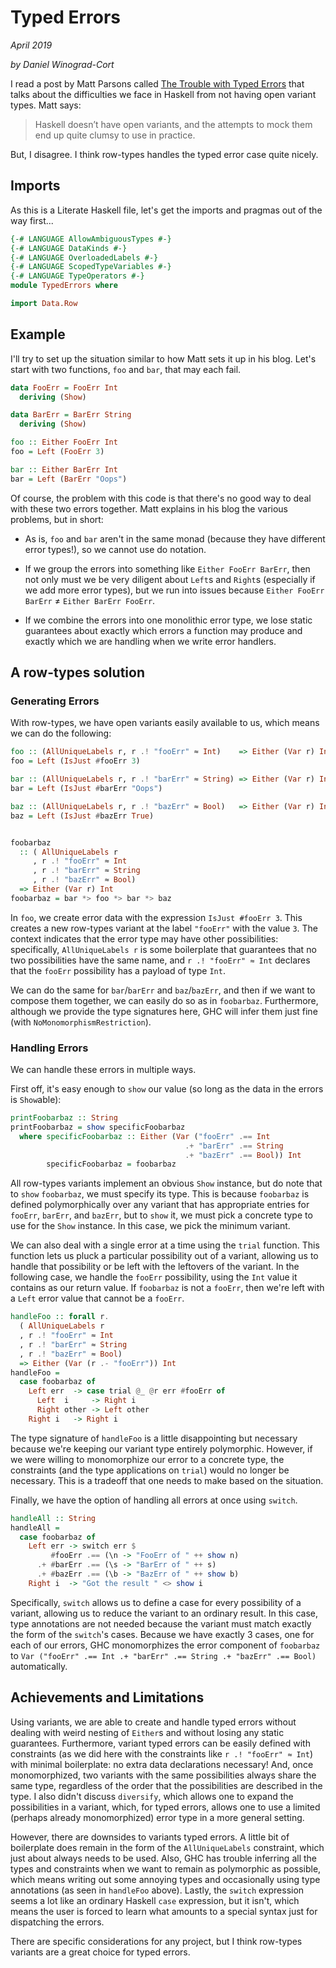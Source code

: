 # Typed Errors

_April 2019_

_by Daniel Winograd-Cort_


I read a post by Matt Parsons called
[The Trouble with Typed Errors](https://www.parsonsmatt.org/2018/11/03/trouble_with_typed_errors.html)
that talks about the difficulties we face in Haskell
from not having open variant types.  Matt says:

> Haskell doesn’t have open variants, and the attempts to mock them end up quite
> clumsy to use in practice.

But, I disagree.  I think row-types handles the typed error case quite nicely.

## Imports

As this is a Literate Haskell file, let's get the imports and pragmas out of the
way first...

```haskell
{-# LANGUAGE AllowAmbiguousTypes #-}
{-# LANGUAGE DataKinds #-}
{-# LANGUAGE OverloadedLabels #-}
{-# LANGUAGE ScopedTypeVariables #-}
{-# LANGUAGE TypeOperators #-}
module TypedErrors where

import Data.Row
```

## Example

I'll try to set up the situation similar to how Matt sets it up in his blog.
Let's start with two functions, `foo` and `bar`, that may each fail.

```haskell
data FooErr = FooErr Int
  deriving (Show)

data BarErr = BarErr String
  deriving (Show)

foo :: Either FooErr Int
foo = Left (FooErr 3)

bar :: Either BarErr Int
bar = Left (BarErr "Oops")
```

Of course, the problem with this code is that there's no good way to deal with
these two errors together.  Matt explains in his blog the various problems, but
in short:

- As is, `foo` and `bar` aren't in the same monad (because they have different
  error types!), so we cannot use do notation.

- If we group the errors into something like `Either FooErr BarErr`, then not
  only must we be very diligent about `Left`s and `Right`s (especially if we add
  more error types), but we run into issues because `Either FooErr BarErr` ≠
  `Either BarErr FooErr`.

- If we combine the errors into one monolithic error type, we lose static
  guarantees about exactly which errors a function may produce and exactly which
  we are handling when we write error handlers.

## A row-types solution

### Generating Errors

With row-types, we have open variants easily available to us, which means we can
do the following:

```haskell
foo :: (AllUniqueLabels r, r .! "fooErr" ≈ Int)    => Either (Var r) Int
foo = Left (IsJust #fooErr 3)

bar :: (AllUniqueLabels r, r .! "barErr" ≈ String) => Either (Var r) Int
bar = Left (IsJust #barErr "Oops")

baz :: (AllUniqueLabels r, r .! "bazErr" ≈ Bool)   => Either (Var r) Int
baz = Left (IsJust #bazErr True)


foobarbaz
  :: ( AllUniqueLabels r
     , r .! "fooErr" ≈ Int
     , r .! "barErr" ≈ String
     , r .! "bazErr" ≈ Bool)
  => Either (Var r) Int
foobarbaz = bar *> foo *> bar *> baz
```

In `foo`, we create error data with the expression `IsJust #fooErr 3`.  This
creates a new row-types variant at the label `"fooErr"` with the value `3`.
The context indicates that the error type may have other possibilities:
specifically, `AllUniqueLabels r` is some boilerplate that guarantees that no
two possibilities have the same name, and `r .! "fooErr" ≈ Int` declares that
the `fooErr` possibility has a payload of type `Int`.

We can do the same for `bar`/`barErr` and `baz`/`bazErr`, and then if we want to
compose them together, we can easily do so as in `foobarbaz`.
Furthermore, although we provide the type signatures here, GHC will infer them
just fine (with `NoMonomorphismRestriction`).

### Handling Errors
We can handle these errors in multiple ways.

First off, it's easy enough to `show` our value (so long as the data in the errors
is `Show`able):

```haskell
printFoobarbaz :: String
printFoobarbaz = show specificFoobarbaz
  where specificFoobarbaz :: Either (Var ("fooErr" .== Int
                                       .+ "barErr" .== String
                                       .+ "bazErr" .== Bool)) Int
        specificFoobarbaz = foobarbaz
```

All row-types variants implement an obvious `Show` instance, but do note that to `show`
`foobarbaz`, we must specify its type.  This is because `foobarbaz` is defined
polymorphically over any variant that has appropriate entries for `fooErr`, `barErr`,
and `bazErr`, but to `show` it, we must pick a concrete type to use for the `Show`
instance.  In this case, we pick the minimum variant.

We can also deal with a single error at a time using the `trial` function.  This
function lets us pluck a particular possibility out of a variant, allowing us
to handle that possibility or be left with the leftovers of the variant.  In the
following case, we handle the `fooErr` possibility, using the `Int` value it
contains as our return value.  If `foobarbaz` is not a `fooErr`, then we're left
with a `Left` error value that cannot be a `fooErr`.

```haskell
handleFoo :: forall r.
  ( AllUniqueLabels r
  , r .! "fooErr" ≈ Int
  , r .! "barErr" ≈ String
  , r .! "bazErr" ≈ Bool)
  => Either (Var (r .- "fooErr")) Int
handleFoo =
  case foobarbaz of
    Left err  -> case trial @_ @r err #fooErr of
      Left  i     -> Right i
      Right other -> Left other
    Right i   -> Right i
```

The type signature of `handleFoo` is a little disappointing but necessary because
we're keeping our variant type entirely polymorphic.  However, if we were willing
to monomorphize our error to a concrete type, the constraints (and the type
applications on `trial`) would no longer be necessary.  This is a tradeoff that
one needs to make based on the situation.

Finally, we have the option of handling all errors at once using `switch`.

```haskell
handleAll :: String
handleAll =
  case foobarbaz of
    Left err -> switch err $
         #fooErr .== (\n -> "FooErr of " ++ show n)
      .+ #barErr .== (\s -> "BarErr of " ++ s)
      .+ #bazErr .== (\b -> "BazErr of " ++ show b)
    Right i  -> "Got the result " <> show i
```

Specifically, `switch` allows us to define a case for every possibility of a
variant, allowing us to reduce the variant to an ordinary result.  In this case,
type annotations are not needed because the variant must match exactly the form
of the `switch`'s cases.  Because we have exactly 3 cases, one for each of our
errors, GHC monomorphizes the error component of `foobarbaz` to
`Var ("fooErr" .== Int .+ "barErr" .== String .+ "bazErr" .== Bool)` automatically.


## Achievements and Limitations

Using variants, we are able to create and handle typed errors without dealing with
weird nesting of `Either`s and without losing any static guarantees.  Furthermore,
variant typed errors can be easily defined with constraints (as we did here with
the constraints like `r .! "fooErr" ≈ Int`) with minimal boilerplate: no extra
data declarations necessary!  And, once monomorphized, two variants with the same
possibilities always share the same type, regardless of the order that the
possibilities are described in the type.  I also didn't discuss `diversify`,
which allows one to expand the possibilities in a variant, which, for typed
errors, allows one to use a limited (perhaps already monomorphized) error type
in a more general setting.

However, there are downsides to variants typed errors.  A little bit of boilerplate
does remain in the form of the `AllUniqueLabels` constraint, which just about always
needs to be used.  Also, GHC has trouble inferring all the types and constraints
when we want to remain as polymorphic as possible, which means writing out some
annoying types and occasionally using type annotations (as seen in `handleFoo`
above).  Lastly, the `switch` expression seems a lot like an ordinary Haskell
`case` expression, but it isn't, which means the user is forced to learn what
amounts to a special syntax just for dispatching the errors.

There are specific considerations for any project, but I think row-types variants
are a great choice for typed errors.
